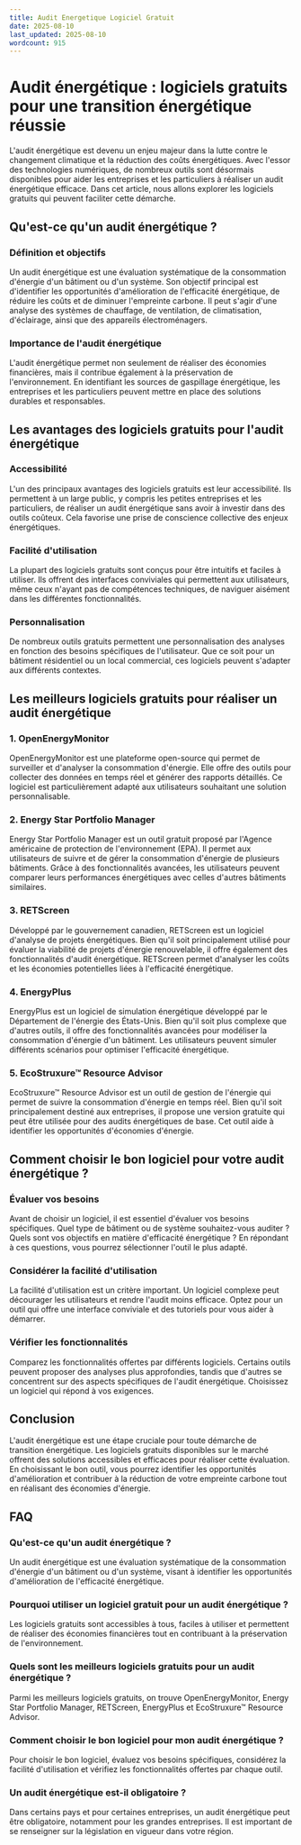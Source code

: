 ```yaml
---
title: Audit Energetique Logiciel Gratuit
date: 2025-08-10
last_updated: 2025-08-10
wordcount: 915
---
```


# Audit énergétique : logiciels gratuits pour une transition énergétique réussie

L'audit énergétique est devenu un enjeu majeur dans la lutte contre le changement climatique et la réduction des coûts énergétiques. Avec l'essor des technologies numériques, de nombreux outils sont désormais disponibles pour aider les entreprises et les particuliers à réaliser un audit énergétique efficace. Dans cet article, nous allons explorer les logiciels gratuits qui peuvent faciliter cette démarche.

## Qu'est-ce qu'un audit énergétique ?

### Définition et objectifs

Un audit énergétique est une évaluation systématique de la consommation d'énergie d'un bâtiment ou d'un système. Son objectif principal est d'identifier les opportunités d'amélioration de l'efficacité énergétique, de réduire les coûts et de diminuer l'empreinte carbone. Il peut s'agir d'une analyse des systèmes de chauffage, de ventilation, de climatisation, d'éclairage, ainsi que des appareils électroménagers.

### Importance de l'audit énergétique

L'audit énergétique permet non seulement de réaliser des économies financières, mais il contribue également à la préservation de l'environnement. En identifiant les sources de gaspillage énergétique, les entreprises et les particuliers peuvent mettre en place des solutions durables et responsables.

## Les avantages des logiciels gratuits pour l'audit énergétique

### Accessibilité

L'un des principaux avantages des logiciels gratuits est leur accessibilité. Ils permettent à un large public, y compris les petites entreprises et les particuliers, de réaliser un audit énergétique sans avoir à investir dans des outils coûteux. Cela favorise une prise de conscience collective des enjeux énergétiques.

### Facilité d'utilisation

La plupart des logiciels gratuits sont conçus pour être intuitifs et faciles à utiliser. Ils offrent des interfaces conviviales qui permettent aux utilisateurs, même ceux n'ayant pas de compétences techniques, de naviguer aisément dans les différentes fonctionnalités.

### Personnalisation

De nombreux outils gratuits permettent une personnalisation des analyses en fonction des besoins spécifiques de l'utilisateur. Que ce soit pour un bâtiment résidentiel ou un local commercial, ces logiciels peuvent s'adapter aux différents contextes.

## Les meilleurs logiciels gratuits pour réaliser un audit énergétique

### 1. OpenEnergyMonitor

OpenEnergyMonitor est une plateforme open-source qui permet de surveiller et d'analyser la consommation d'énergie. Elle offre des outils pour collecter des données en temps réel et générer des rapports détaillés. Ce logiciel est particulièrement adapté aux utilisateurs souhaitant une solution personnalisable.

### 2. Energy Star Portfolio Manager

Energy Star Portfolio Manager est un outil gratuit proposé par l'Agence américaine de protection de l'environnement (EPA). Il permet aux utilisateurs de suivre et de gérer la consommation d'énergie de plusieurs bâtiments. Grâce à des fonctionnalités avancées, les utilisateurs peuvent comparer leurs performances énergétiques avec celles d'autres bâtiments similaires.

### 3. RETScreen

Développé par le gouvernement canadien, RETScreen est un logiciel d'analyse de projets énergétiques. Bien qu'il soit principalement utilisé pour évaluer la viabilité de projets d'énergie renouvelable, il offre également des fonctionnalités d'audit énergétique. RETScreen permet d'analyser les coûts et les économies potentielles liées à l'efficacité énergétique.

### 4. EnergyPlus

EnergyPlus est un logiciel de simulation énergétique développé par le Département de l'énergie des États-Unis. Bien qu'il soit plus complexe que d'autres outils, il offre des fonctionnalités avancées pour modéliser la consommation d'énergie d'un bâtiment. Les utilisateurs peuvent simuler différents scénarios pour optimiser l'efficacité énergétique.

### 5. EcoStruxure™ Resource Advisor

EcoStruxure™ Resource Advisor est un outil de gestion de l'énergie qui permet de suivre la consommation d'énergie en temps réel. Bien qu'il soit principalement destiné aux entreprises, il propose une version gratuite qui peut être utilisée pour des audits énergétiques de base. Cet outil aide à identifier les opportunités d'économies d'énergie.

## Comment choisir le bon logiciel pour votre audit énergétique ?

### Évaluer vos besoins

Avant de choisir un logiciel, il est essentiel d'évaluer vos besoins spécifiques. Quel type de bâtiment ou de système souhaitez-vous auditer ? Quels sont vos objectifs en matière d'efficacité énergétique ? En répondant à ces questions, vous pourrez sélectionner l'outil le plus adapté.

### Considérer la facilité d'utilisation

La facilité d'utilisation est un critère important. Un logiciel complexe peut décourager les utilisateurs et rendre l'audit moins efficace. Optez pour un outil qui offre une interface conviviale et des tutoriels pour vous aider à démarrer.

### Vérifier les fonctionnalités

Comparez les fonctionnalités offertes par différents logiciels. Certains outils peuvent proposer des analyses plus approfondies, tandis que d'autres se concentrent sur des aspects spécifiques de l'audit énergétique. Choisissez un logiciel qui répond à vos exigences.

## Conclusion

L'audit énergétique est une étape cruciale pour toute démarche de transition énergétique. Les logiciels gratuits disponibles sur le marché offrent des solutions accessibles et efficaces pour réaliser cette évaluation. En choisissant le bon outil, vous pourrez identifier les opportunités d'amélioration et contribuer à la réduction de votre empreinte carbone tout en réalisant des économies d'énergie.

## FAQ

### Qu'est-ce qu'un audit énergétique ?

Un audit énergétique est une évaluation systématique de la consommation d'énergie d'un bâtiment ou d'un système, visant à identifier les opportunités d'amélioration de l'efficacité énergétique.

### Pourquoi utiliser un logiciel gratuit pour un audit énergétique ?

Les logiciels gratuits sont accessibles à tous, faciles à utiliser et permettent de réaliser des économies financières tout en contribuant à la préservation de l'environnement.

### Quels sont les meilleurs logiciels gratuits pour un audit énergétique ?

Parmi les meilleurs logiciels gratuits, on trouve OpenEnergyMonitor, Energy Star Portfolio Manager, RETScreen, EnergyPlus et EcoStruxure™ Resource Advisor.

### Comment choisir le bon logiciel pour mon audit énergétique ?

Pour choisir le bon logiciel, évaluez vos besoins spécifiques, considérez la facilité d'utilisation et vérifiez les fonctionnalités offertes par chaque outil.

### Un audit énergétique est-il obligatoire ?

Dans certains pays et pour certaines entreprises, un audit énergétique peut être obligatoire, notamment pour les grandes entreprises. Il est important de se renseigner sur la législation en vigueur dans votre région.